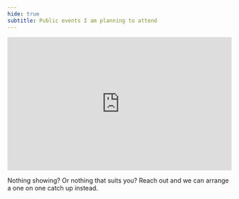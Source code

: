```yaml
---
hide: true
subtitle: Public events I am planning to attend
---
```


<iframe src="https://calendar.google.com/calendar/embed?mode=AGENDA&amp;height=600&amp;wkst=1&amp;bgcolor=%23FFFFFF&amp;src=nickwolf.com.au_r7l97a2lf4s5lo3k2u1cqtdrp8%40group.calendar.google.com&amp;color=%2342104A&amp;ctz=Australia%2FHobart" style="border-width:0" width="100%" height="300" frameborder="0" scrolling="no"></iframe>

Nothing showing? Or nothing that suits you? Reach out and we can arrange a one on one catch up instead.
